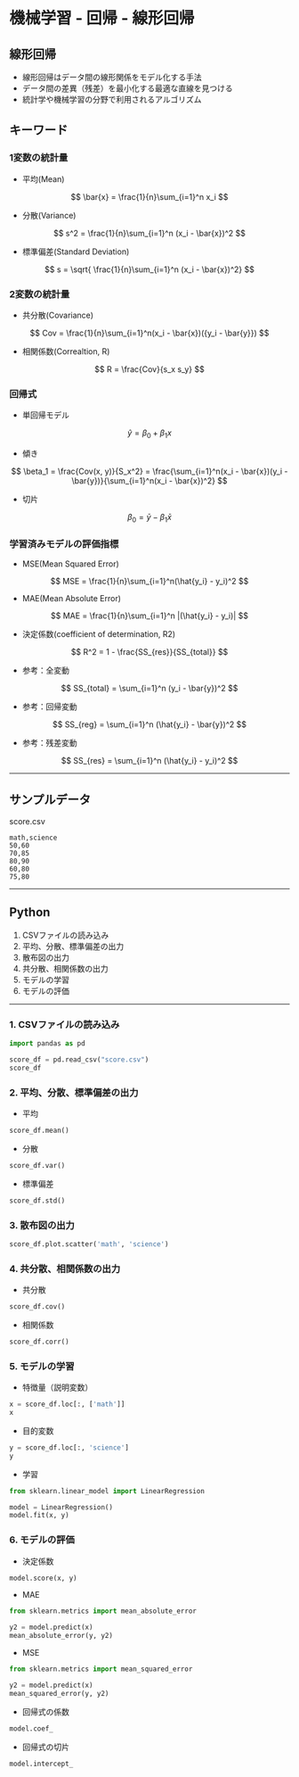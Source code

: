 # 機械学習 - 回帰 - 線形回帰

## 線形回帰

* 線形回帰はデータ間の線形関係をモデル化する手法
* データ間の差異（残差）を最小化する最適な直線を見つける
* 統計学や機械学習の分野で利用されるアルゴリズム

## キーワード

### 1変数の統計量

* 平均(Mean)

$$
\bar{x} = \frac{1}{n}\sum_{i=1}^n x_i
$$

* 分散(Variance)

$$
s^2 = \frac{1}{n}\sum_{i=1}^n (x_i - \bar{x})^2
$$

* 標準偏差(Standard Deviation)

$$
s = \sqrt{ \frac{1}{n}\sum_{i=1}^n (x_i - \bar{x})^2}
$$

### 2変数の統計量

* 共分散(Covariance)

$$
Cov = \frac{1}{n}\sum_{i=1}^n(x_i - \bar{x})({y_i - \bar{y}})
$$

* 相関係数(Correaltion, R)

$$
R = \frac{Cov}{s_x s_y}
$$

### 回帰式

* 単回帰モデル

$$
\hat{y} = \beta_0 + \beta_1 x
$$

* 傾き

$$
\beta_1 = \frac{Cov(x, y)}{S_x^2} = \frac{\sum_{i=1}^n(x_i - \bar{x})(y_i - \bar{y})}{\sum_{i=1}^n(x_i - \bar{x})^2}
$$

* 切片

$$
\beta_0 = \bar{y} - \beta _1 \bar{x}
$$

### 学習済みモデルの評価指標

* MSE(Mean Squared Error)

$$
MSE = \frac{1}{n}\sum_{i=1}^n(\hat{y_i} - y_i)^2
$$

* MAE(Mean Absolute Error)

$$
MAE = \frac{1}{n}\sum_{i=1}^n |(\hat{y_i} - y_i)|
$$

* 決定係数(coefficient of determination, R2)

$$
R^2 = 1 - \frac{SS_{res}}{SS_{total}}
$$

* 参考：全変動

$$
SS_{total} = \sum_{i=1}^n (y_i - \bar{y})^2
$$

* 参考：回帰変動

$$
SS_{reg} = \sum_{i=1}^n (\hat{y_i} - \bar{y})^2
$$

* 参考：残差変動

$$
SS_{res} = \sum_{i=1}^n (\hat{y_i} - y_i)^2
$$

---

## サンプルデータ

score.csv

```csv
math,science
50,60
70,85
80,90
60,80
75,80
```

---

## Python

1. CSVファイルの読み込み
2. 平均、分散、標準偏差の出力
3. 散布図の出力
4. 共分散、相関係数の出力
5. モデルの学習
6. モデルの評価

---

### 1. CSVファイルの読み込み

```python
import pandas as pd

score_df = pd.read_csv("score.csv")
score_df
```

### 2. 平均、分散、標準偏差の出力

* 平均

```python
score_df.mean()
```

* 分散

```python
score_df.var()
```

* 標準偏差

```python
score_df.std()
```

### 3. 散布図の出力

```python
score_df.plot.scatter('math', 'science')
```

### 4. 共分散、相関係数の出力

* 共分散

```python
score_df.cov()
```

* 相関係数

```python
score_df.corr()
```

### 5. モデルの学習

* 特徴量（説明変数）

```python
x = score_df.loc[:, ['math']]
x
```

* 目的変数

```python
y = score_df.loc[:, 'science']
y
```

* 学習

```python
from sklearn.linear_model import LinearRegression

model = LinearRegression()
model.fit(x, y)
```

### 6. モデルの評価

* 決定係数

```python
model.score(x, y)
```

* MAE

```python
from sklearn.metrics import mean_absolute_error

y2 = model.predict(x)
mean_absolute_error(y, y2)
```

* MSE

```python
from sklearn.metrics import mean_squared_error

y2 = model.predict(x)
mean_squared_error(y, y2)
```

* 回帰式の係数

```python
model.coef_
```

* 回帰式の切片

```python
model.intercept_
```
